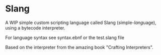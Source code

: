# Slang

A WIP simple custom scripting language called Slang (*s*imple-*lang*uage), using a bytecode interpreter.

For language syntax see syntax.ebnf or the test.slang file

Based on the interpreter from the amazing book "Crafting Interpreters".
